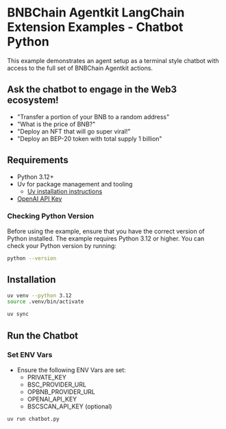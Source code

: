 # BNBChain Agentkit LangChain Extension Examples - Chatbot Python

This example demonstrates an agent setup as a terminal style chatbot with access to the full set of BNBChain Agentkit actions.

## Ask the chatbot to engage in the Web3 ecosystem!

- "Transfer a portion of your BNB to a random address"
- "What is the price of BNB?"
- "Deploy an NFT that will go super viral!"
- "Deploy an BEP-20 token with total supply 1 billion"

## Requirements

- Python 3.12+
- Uv for package management and tooling
  - [Uv installation instructions](https://docs.astral.sh/uv/getting-started/installation/)
- [OpenAI API Key](https://platform.openai.com/docs/quickstart#create-and-export-an-api-key)

### Checking Python Version

Before using the example, ensure that you have the correct version of Python installed. The example requires Python 3.12 or higher. You can check your Python version by running:

```bash
python --version
```

## Installation

```bash
uv venv --python 3.12
source .venv/bin/activate

uv sync
```

## Run the Chatbot

### Set ENV Vars

- Ensure the following ENV Vars are set:
  - PRIVATE_KEY
  - BSC_PROVIDER_URL
  - OPBNB_PROVIDER_URL
  - OPENAI_API_KEY
  - BSCSCAN_API_KEY (optional)

```bash
uv run chatbot.py
```
